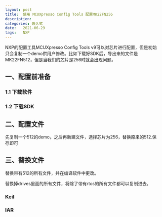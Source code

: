 ```yaml
---
layout: post
title:  使用 MCUXpresso Config Tools 配置MK22FN256
description: 
categories: 嵌入式
date:   2021-06-29
tags:   NXP
---
```


NXP的配置工具MCUXpresso Config Tools v9可以对芯片进行配置，但是初始只会复制一个demo供用户修改。比如下载好SDK后，导出来的文件是MK22FN512，但是当我们的芯片是256时就会出现问题。

<!-- more -->


## 一、配置前准备

### 1.1 下载软件

### 1.2 下载SDK

## 二、配置文件

先复制一个512的demo，之后再新建文件，选择芯片为256，替换原来的512.保存即可

## 三、替换文件

替换带有512的所有文件，并在编译软件中更改。

替换掉drives里面的所有文件，将除了带有rtos的所有文件都可以复制进去。

### Keil

### IAR


